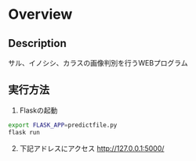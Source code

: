 # Overview

## Description
サル、イノシシ、カラスの画像判別を行うWEBプログラム

## 実行方法
1. Flaskの起動
```sh
export FLASK_APP=predictfile.py
flask run
```

2. 下記アドレスにアクセス
http://127.0.0.1:5000/